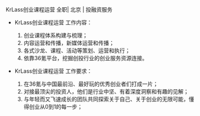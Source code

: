 KrLass创业课程运营 全职| 北京 | 投融资服务

* KrLass创业课程运营 工作内容：

  1. 创业课程体系构建与梳理；  1. 内容运营和传播，新媒体运营和传播；  1. 各式沙龙、课程、活动等策划、运营和执行；
  1. 依靠36氪平台，挖掘创投行业的创业服务资源连接。

* KrLass创业课程运营 工作要求：

  1. 在36氪与中国最前沿、最好玩的优秀创业者们打成一片；
  1. 对接最顶尖的投资人，他们是行业中坚、有着深度洞察和有趣的见解；  1. 与年轻而又飞速成长的团队共同探索关于自己、关于创业的无限可能，懂得创业从0到1的每一步； 